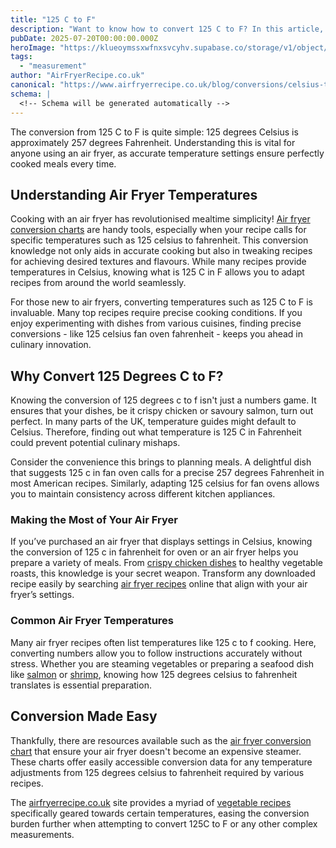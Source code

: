 ```yaml
---
title: "125 C to F"
description: "Want to know how to convert 125 C to F? In this article, we explain how 125 degrees Celsius translates to Fahrenheit, ideal for air frying."
pubDate: 2025-07-20T00:00:00.000Z
heroImage: "https://klueoymssxwfnxsvcyhv.supabase.co/storage/v1/object/public/Shmucket/125-c-to-f.png"
tags:
  - "measurement"
author: "AirFryerRecipe.co.uk"
canonical: "https://www.airfryerrecipe.co.uk/blog/conversions/celsius-to-fahrenheit/125-c-to-f"
schema: |
  <!-- Schema will be generated automatically -->
---
```


<p id="">The conversion from 125 C to F is quite simple: 125 degrees Celsius is approximately 257 degrees Fahrenheit. Understanding this is vital for anyone using an air fryer, as accurate temperature settings ensure perfectly cooked meals every time.</p><h2 id="">Understanding Air Fryer Temperatures</h2><p id="">Cooking with an air fryer has revolutionised mealtime simplicity! <a href="https://www.airfryerrecipe.co.uk/air-fryer-conversion-chart" id="">Air fryer conversion charts</a> are handy tools, especially when your recipe calls for specific temperatures such as 125 celsius to fahrenheit. This conversion knowledge not only aids in accurate cooking but also in tweaking recipes for achieving desired textures and flavours. While many recipes provide temperatures in Celsius, knowing what is 125 C in F allows you to adapt recipes from around the world seamlessly.</p><p id="">For those new to air fryers, converting temperatures such as 125 C to F is invaluable. Many top recipes require precise cooking conditions. If you enjoy experimenting with dishes from various cuisines, finding precise conversions - like 125 celsius fan oven fahrenheit - keeps you ahead in culinary innovation.</p><h2 id="">Why Convert 125 Degrees C to F?</h2><p id="">Knowing the conversion of 125 degrees c to f isn't just a numbers game. It ensures that your dishes, be it crispy chicken or savoury salmon, turn out perfect. In many parts of the UK, temperature guides might default to Celsius. Therefore, finding out what temperature is 125 C in Fahrenheit could prevent potential culinary mishaps.</p><p id="">Consider the convenience this brings to planning meals. A delightful dish that suggests 125 c in fan oven calls for a precise 257 degrees Fahrenheit in most American recipes. Similarly, adapting 125 celsius for fan ovens allows you to maintain consistency across different kitchen appliances.</p><h3 id="">Making the Most of Your Air Fryer</h3><p id="">If you’ve purchased an air fryer that displays settings in Celsius, knowing the conversion of 125 c in fahrenheit for oven or an air fryer helps you prepare a variety of meals. From <a href="https://www.airfryerrecipe.co.uk/recipe-category/chicken" id="">crispy chicken dishes</a> to healthy vegetable roasts, this knowledge is your secret weapon. Transform any downloaded recipe easily by searching <a href="https://www.airfryerrecipe.co.uk/recipes" id="">air fryer recipes</a> online that align with your air fryer’s settings.</p><h3 id="">Common Air Fryer Temperatures</h3><p id="">Many air fryer recipes often list temperatures like 125 c to f cooking. Here, converting numbers allow you to follow instructions accurately without stress. Whether you are steaming vegetables or preparing a seafood dish like <a href="https://www.airfryerrecipe.co.uk/recipe-category/salmon" id="">salmon</a> or <a href="https://www.airfryerrecipe.co.uk/recipe-category/shrimp" id="">shrimp</a>, knowing how 125 degrees celsius to fahrenheit translates is essential preparation.</p><h2 id="">Conversion Made Easy</h2><p id="">Thankfully, there are resources available such as the <a href="https://www.airfryerrecipe.co.uk/air-fryer-conversion-chart" id="">air fryer conversion chart</a> that ensure your air fryer doesn't become an expensive steamer. These charts offer easily accessible conversion data for any temperature adjustments from 125 degrees celsius to fahrenheit required by various recipes.</p><p id="">The <a href="https://www.airfryerrecipe.co.uk" id="">airfryerrecipe.co.uk</a> site provides a myriad of <a href="https://www.airfryerrecipe.co.uk/recipe-category/vegetables" id="">vegetable recipes</a> specifically geared towards certain temperatures, easing the conversion burden further when attempting to convert 125C to F or any other complex measurements.</p>
